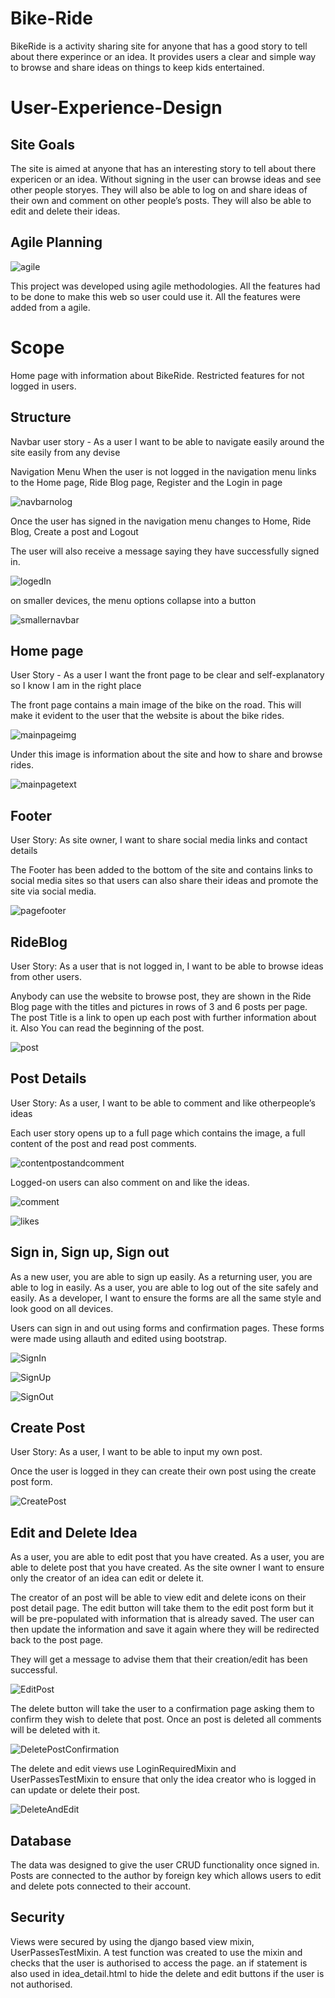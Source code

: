 # Bike-Ride

BikeRide is a activity sharing site for anyone that has a good story to tell about there experince or an idea. It provides users a clear and simple way to browse and share ideas on things to keep kids entertained.


# User-Experience-Design

## Site Goals

The site is aimed at anyone that has an interesting story to tell about there expericen or an idea. Without signing in the user can browse ideas and see other people storyes. They will also be able to log on and share ideas of their own and comment on other people’s posts. They will also be able to edit and delete their ideas.

## Agile Planning

![agile](media/images/agile.png)

This project was developed using agile methodologies. All the features had to be done to make this web so user could use it. All the features were added from a agile. 


# Scope

Home page with information about BikeRide.
Restricted features for not logged in users.


## Structure

Navbar
user story - As a user I want to be able to navigate easily around the site easily from any devise

Navigation Menu
When the user is not logged in the navigation menu links to the Home page, Ride Blog page, Register and the Login in page

![navbarnolog](media/images/nav%20bar%20not%20loged%20in.png)

Once the user has signed in the navigation menu changes to Home, Ride Blog, Create a post and Logout

The user will also receive a message saying they have successfully signed in.

![logedIn](media/images/Loged%20In.png)

on smaller devices, the menu options collapse into a button

![smallernavbar](media/images/nav%20smaller%20size.png)

## Home page

User Story - As a user I want the front page to be clear and self-explanatory so I know I am in the right place

The front page contains a main image of the bike on the road. This will make it evident to the user that the website is about the bike rides.

![mainpageimg](media/images/main%20img.png)

Under this image is information about the site and how to share and browse rides.

![mainpagetext](media/images/mainpgtext.png)


## Footer

User Story: As site owner, I want to share social media links and contact details

The Footer has been added to the bottom of the site and contains links to social media sites so that users can also share their ideas and promote the site via social media.

![pagefooter](media/images/footer.png)


## RideBlog

User Story: As a user that is not logged in, I want to be able to browse ideas from other users.

Anybody can use the website to browse post, they are shown in the Ride Blog page with the titles and pictures in rows of 3 and 6 posts per page. The post Title is a link to open up each post with further information about it. Also You can read the beginning of the post.

![post](media/images/posts.png)


## Post Details

User Story: As a user, I want to be able to comment and like otherpeople’s ideas

Each user story opens up to a full page which contains the image, a full content of the post and read post comments.

![contentpostandcomment](media/images/contentandcomments.png)

Logged-on users can also comment on and like the ideas.

![comment](media/images/comment.png)

![likes](media/images/like.png)


## Sign in, Sign up, Sign out

As a new user, you are able to sign up easily.
As a returning user, you are able to log in easily.
As a user, you are able to log out of the site safely and easily.
As a developer, I want to ensure the forms are all the same style and look good on all devices.

Users can sign in and out using forms and confirmation pages. These forms were made using allauth and edited using bootstrap.

![SignIn](media/images/SignIn.png)

![SignUp](media/images/SignUp.png)

![SignOut](media/images/SignOut.png)


## Create Post

User Story: As a user, I want to be able to input my own post.

Once the user is logged in they can create their own post using the create post form.

![CreatePost](media/images/CreatePost.png)


## Edit and Delete Idea

As a user, you are able to edit post that you have created.
As a user, you are able to delete post that you have created.
As the site owner I want to ensure only the creator of an idea can edit or delete it.

The creator of an post will be able to view edit and delete icons on their post detail page. The edit button will take them to the edit post form but it will be pre-populated with information that is already saved. The user can then update the information and save it again where they will be redirected back to the post page.

They will get a message to advise them that their creation/edit has been successful.

![EditPost](media/images/EditPost.png)

The delete button will take the user to a confirmation page asking them to confirm they wish to delete that post. Once an post is deleted all comments will be deleted with it.

![DeletePostConfirmation](media/images/deletepostconfirm.png)

The delete and edit views use LoginRequiredMixin and UserPassesTestMixin to ensure that only the idea creator who is logged in can update or delete their post.

![DeleteAndEdit](media/images/deleteandedit.png)


## Database

The data was designed to give the user CRUD functionality once signed in. Posts are connected to the author by foreign key which allows users to edit and delete pots connected to their account.


## Security

Views were secured by using the django based view mixin, UserPassesTestMixin. A test function was created to use the mixin and checks that the user is authorised to access the page. an if statement is also used in idea_detail.html to hide the delete and edit buttons if the user is not authorised.